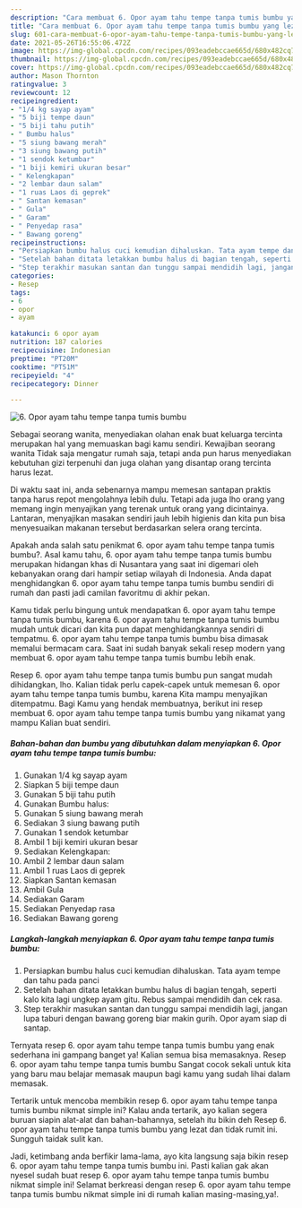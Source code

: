 ```yaml
---
description: "Cara membuat 6. Opor ayam tahu tempe tanpa tumis bumbu yang lezat Untuk Jualan"
title: "Cara membuat 6. Opor ayam tahu tempe tanpa tumis bumbu yang lezat Untuk Jualan"
slug: 601-cara-membuat-6-opor-ayam-tahu-tempe-tanpa-tumis-bumbu-yang-lezat-untuk-jualan
date: 2021-05-26T16:55:06.472Z
image: https://img-global.cpcdn.com/recipes/093eadebccae665d/680x482cq70/6-opor-ayam-tahu-tempe-tanpa-tumis-bumbu-foto-resep-utama.jpg
thumbnail: https://img-global.cpcdn.com/recipes/093eadebccae665d/680x482cq70/6-opor-ayam-tahu-tempe-tanpa-tumis-bumbu-foto-resep-utama.jpg
cover: https://img-global.cpcdn.com/recipes/093eadebccae665d/680x482cq70/6-opor-ayam-tahu-tempe-tanpa-tumis-bumbu-foto-resep-utama.jpg
author: Mason Thornton
ratingvalue: 3
reviewcount: 12
recipeingredient:
- "1/4 kg sayap ayam"
- "5 biji tempe daun"
- "5 biji tahu putih"
- " Bumbu halus"
- "5 siung bawang merah"
- "3 siung bawang putih"
- "1 sendok ketumbar"
- "1 biji kemiri ukuran besar"
- " Kelengkapan"
- "2 lembar daun salam"
- "1 ruas Laos di geprek"
- " Santan kemasan"
- " Gula"
- " Garam"
- " Penyedap rasa"
- " Bawang goreng"
recipeinstructions:
- "Persiapkan bumbu halus cuci kemudian dihaluskan. Tata ayam tempe dan tahu pada panci"
- "Setelah bahan ditata letakkan bumbu halus di bagian tengah, seperti kalo kita lagi ungkep ayam gitu. Rebus sampai mendidih dan cek rasa."
- "Step terakhir masukan santan dan tunggu sampai mendidih lagi, jangan lupa taburi dengan bawang goreng biar makin gurih. Opor ayam siap di santap."
categories:
- Resep
tags:
- 6
- opor
- ayam

katakunci: 6 opor ayam 
nutrition: 187 calories
recipecuisine: Indonesian
preptime: "PT20M"
cooktime: "PT51M"
recipeyield: "4"
recipecategory: Dinner

---
```



![6. Opor ayam tahu tempe tanpa tumis bumbu](https://img-global.cpcdn.com/recipes/093eadebccae665d/680x482cq70/6-opor-ayam-tahu-tempe-tanpa-tumis-bumbu-foto-resep-utama.jpg)

Sebagai seorang wanita, menyediakan olahan enak buat keluarga tercinta merupakan hal yang memuaskan bagi kamu sendiri. Kewajiban seorang  wanita Tidak saja mengatur rumah saja, tetapi anda pun harus menyediakan kebutuhan gizi terpenuhi dan juga olahan yang disantap orang tercinta harus lezat.

Di waktu  saat ini, anda sebenarnya mampu memesan santapan praktis tanpa harus repot mengolahnya lebih dulu. Tetapi ada juga lho orang yang memang ingin menyajikan yang terenak untuk orang yang dicintainya. Lantaran, menyajikan masakan sendiri jauh lebih higienis dan kita pun bisa menyesuaikan makanan tersebut berdasarkan selera orang tercinta. 



Apakah anda salah satu penikmat 6. opor ayam tahu tempe tanpa tumis bumbu?. Asal kamu tahu, 6. opor ayam tahu tempe tanpa tumis bumbu merupakan hidangan khas di Nusantara yang saat ini digemari oleh kebanyakan orang dari hampir setiap wilayah di Indonesia. Anda dapat menghidangkan 6. opor ayam tahu tempe tanpa tumis bumbu sendiri di rumah dan pasti jadi camilan favoritmu di akhir pekan.

Kamu tidak perlu bingung untuk mendapatkan 6. opor ayam tahu tempe tanpa tumis bumbu, karena 6. opor ayam tahu tempe tanpa tumis bumbu mudah untuk dicari dan kita pun dapat menghidangkannya sendiri di tempatmu. 6. opor ayam tahu tempe tanpa tumis bumbu bisa dimasak memalui bermacam cara. Saat ini sudah banyak sekali resep modern yang membuat 6. opor ayam tahu tempe tanpa tumis bumbu lebih enak.

Resep 6. opor ayam tahu tempe tanpa tumis bumbu pun sangat mudah dihidangkan, lho. Kalian tidak perlu capek-capek untuk memesan 6. opor ayam tahu tempe tanpa tumis bumbu, karena Kita mampu menyajikan ditempatmu. Bagi Kamu yang hendak membuatnya, berikut ini resep membuat 6. opor ayam tahu tempe tanpa tumis bumbu yang nikamat yang mampu Kalian buat sendiri.

<!--inarticleads1-->

##### Bahan-bahan dan bumbu yang dibutuhkan dalam menyiapkan 6. Opor ayam tahu tempe tanpa tumis bumbu:

1. Gunakan 1/4 kg sayap ayam
1. Siapkan 5 biji tempe daun
1. Gunakan 5 biji tahu putih
1. Gunakan  Bumbu halus:
1. Gunakan 5 siung bawang merah
1. Sediakan 3 siung bawang putih
1. Gunakan 1 sendok ketumbar
1. Ambil 1 biji kemiri ukuran besar
1. Sediakan  Kelengkapan:
1. Ambil 2 lembar daun salam
1. Ambil 1 ruas Laos di geprek
1. Siapkan  Santan kemasan
1. Ambil  Gula
1. Sediakan  Garam
1. Sediakan  Penyedap rasa
1. Sediakan  Bawang goreng




<!--inarticleads2-->

##### Langkah-langkah menyiapkan 6. Opor ayam tahu tempe tanpa tumis bumbu:

1. Persiapkan bumbu halus cuci kemudian dihaluskan. Tata ayam tempe dan tahu pada panci
1. Setelah bahan ditata letakkan bumbu halus di bagian tengah, seperti kalo kita lagi ungkep ayam gitu. Rebus sampai mendidih dan cek rasa.
1. Step terakhir masukan santan dan tunggu sampai mendidih lagi, jangan lupa taburi dengan bawang goreng biar makin gurih. Opor ayam siap di santap.




Ternyata resep 6. opor ayam tahu tempe tanpa tumis bumbu yang enak sederhana ini gampang banget ya! Kalian semua bisa memasaknya. Resep 6. opor ayam tahu tempe tanpa tumis bumbu Sangat cocok sekali untuk kita yang baru mau belajar memasak maupun bagi kamu yang sudah lihai dalam memasak.

Tertarik untuk mencoba membikin resep 6. opor ayam tahu tempe tanpa tumis bumbu nikmat simple ini? Kalau anda tertarik, ayo kalian segera buruan siapin alat-alat dan bahan-bahannya, setelah itu bikin deh Resep 6. opor ayam tahu tempe tanpa tumis bumbu yang lezat dan tidak rumit ini. Sungguh taidak sulit kan. 

Jadi, ketimbang anda berfikir lama-lama, ayo kita langsung saja bikin resep 6. opor ayam tahu tempe tanpa tumis bumbu ini. Pasti kalian gak akan nyesel sudah buat resep 6. opor ayam tahu tempe tanpa tumis bumbu nikmat simple ini! Selamat berkreasi dengan resep 6. opor ayam tahu tempe tanpa tumis bumbu nikmat simple ini di rumah kalian masing-masing,ya!.


